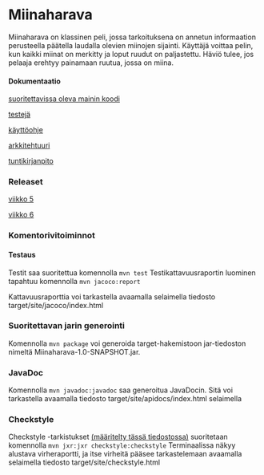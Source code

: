 # Miinaharava
Miinaharava on klassinen peli, jossa tarkoituksena on annetun informaation perusteella päätella laudalla olevien miinojen sijainti. Käyttäjä voittaa pelin, kun kaikki miinat on merkitty ja loput ruudut on paljastettu. Häviö tulee, jos pelaaja erehtyy painamaan ruutua, jossa on miina.

#### Dokumentaatio
 
[suoritettavissa oleva mainin koodi](https://github.com/fir3porkkana/ot-harjoitustyo/blob/master/Miinaharava/src/main/java/src/Main.java)

[testejä](https://github.com/fir3porkkana/ot-harjoitustyo/blob/master/Miinaharava/src/test/java/LogicTest.java)

[käyttöohje](https://github.com/fir3porkkana/ot-harjoitustyo/blob/master/dokumentaatio/kayttoohje.md)

[arkkitehtuuri](https://github.com/fir3porkkana/ot-harjoitustyo/blob/master/dokumentaatio/arkkitehtuuri.md)

[tuntikirjanpito](https://github.com/fir3porkkana/ot-harjoitustyo/blob/master/dokumentaatio/tuntikirjanpito.md)

### Releaset

[viikko 5](https://github.com/fir3porkkana/ot-harjoitustyo/releases/tag/viikko5)

[viikko 6](https://github.com/fir3porkkana/ot-harjoitustyo/releases/tag/1.01)


### Komentorivitoiminnot

#### Testaus 

Testit saa suoritettua komennolla
`mvn test`
Testikattavuusraportin luominen tapahtuu komennolla
`mvn jacoco:report`

Kattavuusraporttia voi tarkastella avaamalla selaimella tiedosto target/site/jacoco/index.html


### Suoritettavan jarin generointi

Komennolla
`mvn package`
voi generoida target-hakemistoon jar-tiedoston nimeltä Miinaharava-1.0-SNAPSHOT.jar.

### JavaDoc

Komennolla
`mvn javadoc:javadoc`
saa generoitua JavaDocin. Sitä voi tarkastella avaamalla tiedosto target/site/apidocs/index.html selaimella

### Checkstyle

Checkstyle -tarkistukset [(määritelty tässä tiedostossa)](https://github.com/fir3porkkana/ot-harjoitustyo/blob/master/Miinaharava/checkstyle.xml) suoritetaan komennolla 
`mvn jxr:jxr checkstyle:checkstyle`
Terminaalissa näkyy alustava virheraportti, ja itse virheitä pääsee tarkastelemaan avaamalla selaimella tiedosto target/site/checkstyle.html
